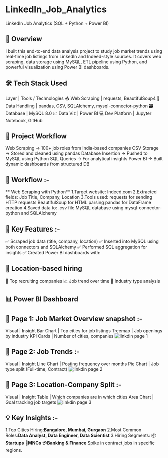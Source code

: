 # LinkedIn_Job_Analytics
LinkedIn Job Analytics (SQL + Python + Power BI)
## 📌 Overview
I built this end-to-end data analysis project to  study job market trends using real-time job listings from LinkedIn and Indeed-style sources. It covers web scraping, data storage using MySQL, ETL pipeline using Python, and powerful visualization using Power BI dashboards.

## 🛠 Tech Stack Used 

   Layer                     | Tools / Technologies
📥 Web Scraping             | requests, BeautifulSoup4
🧠 Data Handling            | pandas, CSV, SQLAlchemy, mysql-connector-python
🗃 Database                  | MySQL 8.0
📈 Data Viz                 | Power BI
💻 Dev Platform             | Jupyter Notebook, GitHub

## 🔄 Project Workflow
Web Scraping → 100+ job roles from India-based companies
CSV Storage → Stored and cleaned using pandas
Database Insertion → Pushed to MySQL using Python
SQL Queries → For analytical insights
Power BI → Built dynamic dashboards from structured DB

## 🔄 Workflow :- 
 ** Web Scraping with Python**
1.Target website: Indeed.com
2.Extracted fields:
Job Title, Company, Location
3.Tools used:
requests for sending HTTP requests
BeautifulSoup for HTML parsing
pandas for DataFrame creation
4.Saved data to:
.csv file
MySQL database using mysql-connector-python and SQLAlchemy

## 🧠 Key Features :-

✅ Scraped job data (title, company, location)
✅ Inserted into MySQL using both connectors and SQLAlchemy
✅ Performed SQL aggregation for insights
✅ Created Power BI dashboards with:

## 📍 Location-based hiring

🏢 Top recruiting companies
📈 Job trend over time
🔁 Industry type analysis 

## 📊 Power BI Dashboard

## 📌 Page 1: Job Market Overview snapshot :-
Visual       | Insight
Bar Chart    | Top cities for job listings
Treemap      | Job openings by industry
KPI Cards    | Number of cities, companies
![linkdin page 1](https://github.com/user-attachments/assets/239ff78d-d73a-43fb-90f1-29378867df4e)

## 📌 Page 2: Job Trends :-
Visual       | Insight
Line Chart   | Posting frequency over months
Pie Chart    | Job type split (Full-time, Contract) 
![linkdin page 2](https://github.com/user-attachments/assets/9b55beb5-846c-4da9-8594-fa48286920a0)

## 📌 Page 3: Location-Company Split :-
Visual      | Insight
Table       | Which companies are in which cities
Area Chart  | Goal tracking job targets
![linkdin page 3](https://github.com/user-attachments/assets/305ed8d6-399e-4a76-84f4-1c0f3220abbd) 

## 💡 Key Insights :- 
1.Top Cities Hiring:**Bangalore, Mumbai, Gurgaon**
2.Most Common Roles:**Data Analyst, Data Engineer, Data Scientist**
3.Hiring Segments:
📦 **Startups**
🏢**MNCs**
💳**Banking & Finance**
Spike in contract jobs in specific regions.






